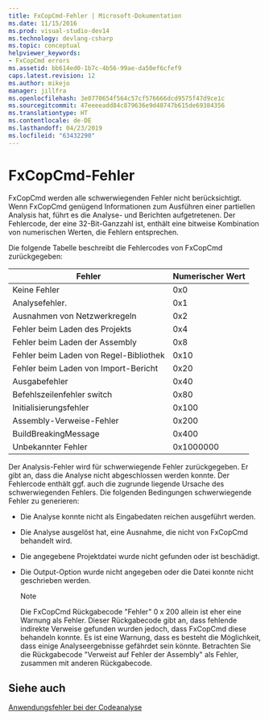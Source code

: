 ```yaml
---
title: FxCopCmd-Fehler | Microsoft-Dokumentation
ms.date: 11/15/2016
ms.prod: visual-studio-dev14
ms.technology: devlang-csharp
ms.topic: conceptual
helpviewer_keywords:
- FxCopCmd errors
ms.assetid: bb614ed0-1b7c-4b56-99ae-da50ef6cfef9
caps.latest.revision: 12
ms.author: mikejo
manager: jillfra
ms.openlocfilehash: 3e0770654f564c57cf576666dcd9575f47d9ce1c
ms.sourcegitcommit: 47eeeeadd84c879636e9d48747b615de69384356
ms.translationtype: HT
ms.contentlocale: de-DE
ms.lasthandoff: 04/23/2019
ms.locfileid: "63432290"
---
```

# <a name="fxcopcmd-errors"></a>FxCopCmd-Fehler
FxCopCmd werden alle schwerwiegenden Fehler nicht berücksichtigt. Wenn FxCopCmd genügend Informationen zum Ausführen einer partiellen Analysis hat, führt es die Analyse- und Berichten aufgetretenen. Der Fehlercode, der eine 32-Bit-Ganzzahl ist, enthält eine bitweise Kombination von numerischen Werten, die Fehlern entsprechen.  
  
 Die folgende Tabelle beschreibt die Fehlercodes von FxCopCmd zurückgegeben:  
  
|Fehler|Numerischer Wert|  
|-----------|-------------------|  
|Keine Fehler|0x0|  
|Analysefehler.|0x1|  
|Ausnahmen von Netzwerkregeln|0x2|  
|Fehler beim Laden des Projekts|0x4|  
|Fehler beim Laden der Assembly|0x8|  
|Fehler beim Laden von Regel-Bibliothek|0x10|  
|Fehler beim Laden von Import-Bericht|0x20|  
|Ausgabefehler|0x40|  
|Befehlszeilenfehler switch|0x80|  
|Initialisierungsfehler|0x100|  
|Assembly-Verweise-Fehler|0x200|  
|BuildBreakingMessage|0x400|  
|Unbekannter Fehler|0x1000000|  
  
 Der Analysis-Fehler wird für schwerwiegende Fehler zurückgegeben. Er gibt an, dass die Analyse nicht abgeschlossen werden konnte. Der Fehlercode enthält ggf. auch die zugrunde liegende Ursache des schwerwiegenden Fehlers. Die folgenden Bedingungen schwerwiegende Fehler zu generieren:  
  
- Die Analyse konnte nicht als Eingabedaten reichen ausgeführt werden.  
  
- Die Analyse ausgelöst hat, eine Ausnahme, die nicht von FxCopCmd behandelt wird.  
  
- Die angegebene Projektdatei wurde nicht gefunden oder ist beschädigt.  
  
- Die Output-Option wurde nicht angegeben oder die Datei konnte nicht geschrieben werden.  
  
    > [!NOTE]
    > Die FxCopCmd Rückgabecode "Fehler" 0 x 200 allein ist eher eine Warnung als Fehler. Dieser Rückgabecode gibt an, dass fehlende indirekte Verweise gefunden wurden jedoch, dass FxCopCmd diese behandeln konnte. Es ist eine Warnung, dass es besteht die Möglichkeit, dass einige Analyseergebnisse gefährdet sein könnte. Betrachten Sie die Rückgabecode "Verweist auf Fehler der Assembly" als Fehler, zusammen mit anderen Rückgabecode.  
  
## <a name="see-also"></a>Siehe auch  
 [Anwendungsfehler bei der Codeanalyse](../code-quality/code-analysis-application-errors.md)